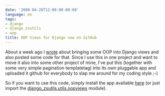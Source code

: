 ```yaml
---
date: '2008-04-28T12:00:00-00:00'
language: en
tags:
- django
- django_zsutils
- oop
title: OOP Views for Django now on GitHub
---
```



About a week ago I [wrote](/weblog/1037/) about bringing some OOP into Django views and also posted some code for that. Since I use this in one project and want to move it also into some other project of mine, I've put this (together with some very simple pagination templatetag) into its own pluggable app and uploaded it github for everybody to slap me around for my coding style ;-)

So if you want to use this code, simply install the app available [here](http://github.com/zerok/django-zsutils/tree/master) (or just import the [django_zsutils.utils.oopviews](http://github.com/zerok/django-zsutils/tree/master/utils/oopviews.py) module).